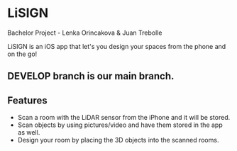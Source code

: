 # LiSIGN

Bachelor Project - Lenka Orincakova & Juan Trebolle

LiSIGN is an iOS app that let's you design your spaces from the phone and on the go!

## DEVELOP branch is our main branch.
## Features
- Scan a room with the LiDAR sensor from the iPhone and it will be stored.
- Scan objects by using pictures/video and have them stored in the app as well.
- Design your room by placing the 3D objects into the scanned rooms.
